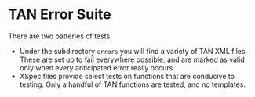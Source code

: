 # TAN Error Suite

There are two batteries of tests.

* Under the subdirectory `errors` you will find a variety of TAN XML files. These are set up to fail everywhere possible, and are marked as valid only when every anticipated error really occurs.
* XSpec files provide select tests on functions that are conducive to testing. Only a handful of TAN functions are tested, and no templates.